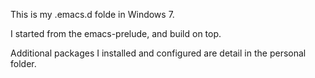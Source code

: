 This is my .emacs.d folde in Windows 7.

I started from the emacs-prelude, and build on top.

Additional packages I installed and configured are detail in the personal folder. 
